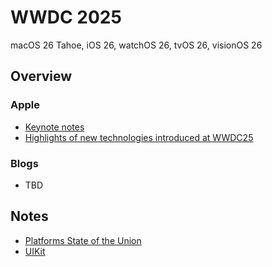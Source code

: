 # WWDC 2025

macOS 26 Tahoe, iOS 26, watchOS 26, tvOS 26, visionOS 26

## Overview

### Apple

- [Keynote notes](./keynote.md)
- [Highlights of new technologies introduced at WWDC25](https://developer.apple.com/documentation/Updates/wwdc2025)

### Blogs

- TBD

## Notes

- [Platforms State of the Union](./sotu.md)
- [UIKit](./uikit.md)
